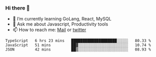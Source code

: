 ### Hi there 👋

- 🌱 I’m currently learning GoLang, React, MySQL
- 💬 Ask me about Javascript, Productivity tools 
- 📫 How to reach me: [Mail](mailto:kvaishak47@gmail.com) or [twitter](https://twitter.com/kvaish4k)

<!--START_SECTION:waka-->
```text
TypeScript   6 hrs 23 mins   ████████████████████░░░░░   80.33 % 
JavaScript   51 mins         ██▓░░░░░░░░░░░░░░░░░░░░░░   10.74 % 
JSON         42 mins         ██▒░░░░░░░░░░░░░░░░░░░░░░   08.93 % 
```
<!--END_SECTION:waka-->
